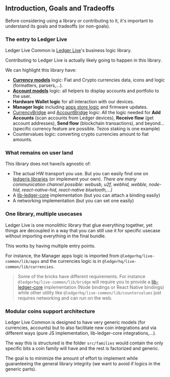 ## Introduction, Goals and Tradeoffs

Before considering using a library or contributing to it, it's important to understand its goals and tradeoffs (or non-goals).

### The entry to Ledger Live

Ledger Live Common is [Ledger Live](https://github.com/LedgerHQ/ledger-live-desktop)'s business logic library.

Contributing to Ledger Live is actually likely going to happen in this library.

We can highlight this library have:

- [**Currency models**](./currency.md) logic: Fiat and Crypto currencies data, icons and logic (formatters, parsers,...).
- [**Account models**](./account.md) logic: all helpers to display accounts and portfolio to the user.
- **Hardware Wallet logic** for all interaction with our devices.
- **Manager logic** including [apps store logic](./apps.md) and firmware updates.
- [CurrencyBridge](./CurrencyBridge.md) and [AccountBridge](./AccountBridge.md) logic: All the logic needed for **Add Accounts** (scan accounts from Ledger devices), **Receive flow** (get account addresses), **Send flow** (blockchain transactions), and beyond... (specific currency feature are possible. Tezos staking is one example)
- Countervalues logic: converting crypto currencies amount to fiat amounts.

### What remains on user land

This library does not have/is agnostic of:

- The actual HW transport you use. But you can easily find one on [ledgerjs libraries](https://github.com/LedgerHQ/ledgerjs) (or implement your own). _There are many communication channel possible: webusb, u2f, webhid, webble, node-hid, react-native-hid, react-native bluetooth,...)_
- A [lib-ledger-core](https://github.com/LedgerHQ/lib-ledger-core) implementation (but you can attach a binding easily)
- A networking implementation (but you can set one easily)

### One library, multiple usecases

Ledger Live is one monolithic library that glue everything together, yet things are decoupled in a way that you can still use it for specific usecase without importing everything in the final bundle.

This works by having multiple entry points.

For instance, the Manager apps logic is imported from `@ledgerhq/live-common/lib/apps` and the currencies logic is in `@ledgerhq/live-common/lib/currencies`.

> Some of the bricks have different requirements. For instance `@ledgerhq/live-common/lib/bridge` will require you to provide a [lib-ledger-core](https://github.com/LedgerHQ/lib-ledger-core) implementation (Node bindings or React Native bindings) while other utility like `@ledgerhq/live-common/lib/countervalues` just requires networking and can run on the web.

### Modular coins support architecture

Ledger Live Common is designed to have very generic models (for currencies, accounts) but to also facilitate new coin integrations and via different ways (pure JS implementation, lib-ledger-core integrations,...).

The way this is structured is the folder `src/families` would contain the only specific bits a coin family will have and the rest is factorized and generic.

The goal is to minimize the amount of effort to implement while guaranteeing the general library integrity (we want to avoid if logics in the generic parts).
